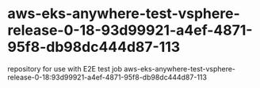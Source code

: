 # aws-eks-anywhere-test-vsphere-release-0-18-93d99921-a4ef-4871-95f8-db98dc444d87-113
repository for use with E2E test job aws-eks-anywhere-test-vsphere-release-0-18:93d99921-a4ef-4871-95f8-db98dc444d87-113
